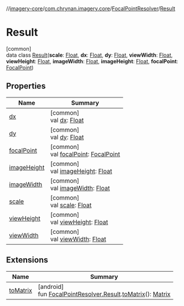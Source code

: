 //[imagery-core](../../../../index.md)/[com.chrynan.imagery.core](../../index.md)/[FocalPointResolver](../index.md)/[Result](index.md)

# Result

[common]\
data class [Result](index.md)(**scale**: [Float](https://kotlinlang.org/api/latest/jvm/stdlib/kotlin/-float/index.html), **dx**: [Float](https://kotlinlang.org/api/latest/jvm/stdlib/kotlin/-float/index.html), **dy**: [Float](https://kotlinlang.org/api/latest/jvm/stdlib/kotlin/-float/index.html), **viewWidth**: [Float](https://kotlinlang.org/api/latest/jvm/stdlib/kotlin/-float/index.html), **viewHeight**: [Float](https://kotlinlang.org/api/latest/jvm/stdlib/kotlin/-float/index.html), **imageWidth**: [Float](https://kotlinlang.org/api/latest/jvm/stdlib/kotlin/-float/index.html), **imageHeight**: [Float](https://kotlinlang.org/api/latest/jvm/stdlib/kotlin/-float/index.html), **focalPoint**: [FocalPoint](../../../com.chrynan.imagery.core.model/-focal-point/index.md))

## Properties

| Name | Summary |
|---|---|
| [dx](dx.md) | [common]<br>val [dx](dx.md): [Float](https://kotlinlang.org/api/latest/jvm/stdlib/kotlin/-float/index.html) |
| [dy](dy.md) | [common]<br>val [dy](dy.md): [Float](https://kotlinlang.org/api/latest/jvm/stdlib/kotlin/-float/index.html) |
| [focalPoint](focal-point.md) | [common]<br>val [focalPoint](focal-point.md): [FocalPoint](../../../com.chrynan.imagery.core.model/-focal-point/index.md) |
| [imageHeight](image-height.md) | [common]<br>val [imageHeight](image-height.md): [Float](https://kotlinlang.org/api/latest/jvm/stdlib/kotlin/-float/index.html) |
| [imageWidth](image-width.md) | [common]<br>val [imageWidth](image-width.md): [Float](https://kotlinlang.org/api/latest/jvm/stdlib/kotlin/-float/index.html) |
| [scale](scale.md) | [common]<br>val [scale](scale.md): [Float](https://kotlinlang.org/api/latest/jvm/stdlib/kotlin/-float/index.html) |
| [viewHeight](view-height.md) | [common]<br>val [viewHeight](view-height.md): [Float](https://kotlinlang.org/api/latest/jvm/stdlib/kotlin/-float/index.html) |
| [viewWidth](view-width.md) | [common]<br>val [viewWidth](view-width.md): [Float](https://kotlinlang.org/api/latest/jvm/stdlib/kotlin/-float/index.html) |

## Extensions

| Name | Summary |
|---|---|
| [toMatrix](../../to-matrix.md) | [android]<br>fun [FocalPointResolver.Result](index.md#-361247665%2FExtensions%2F-264708746).[toMatrix](../../to-matrix.md)(): [Matrix](https://developer.android.com/reference/kotlin/android/graphics/Matrix.html) |
